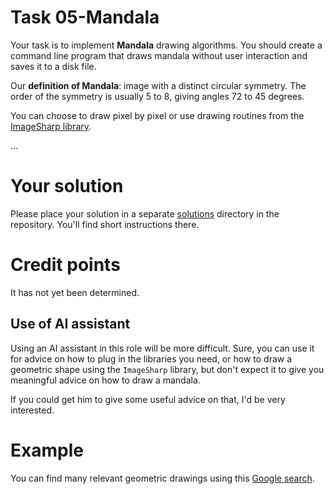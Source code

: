 # Task 05-Mandala
Your task is to implement **Mandala** drawing algorithms. You should create a command line
program that draws mandala without user interaction and saves it to a disk file.

Our **definition of Mandala**: image with a distinct circular symmetry. The order of
the symmetry is usually 5 to 8, giving angles 72 to 45 degrees.

You can choose to draw pixel by pixel or use drawing routines from the
[ImageSharp library](https://www.nuget.org/packages/SixLabors.ImageSharp/).

...

# Your solution
Please place your solution in a separate [solutions](solutions/README.md)
directory in the repository. You'll find short instructions there.

# Credit points
It has not yet been determined.

## Use of AI assistant
Using an AI assistant in this role will be more difficult. Sure, you can use
it for advice on how to plug in the libraries you need, or how to draw
a geometric shape using the `ImageSharp` library, but don't expect it to
give you meaningful advice on how to draw a mandala.

If you could get him to give some useful advice on that, I'd be very
interested.

# Example
You can find many relevant geometric drawings using this
[Google search](https://www.google.com/search?q=mandala+image).
